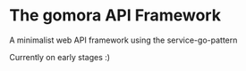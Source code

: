 # The gomora API Framework
A minimalist web API framework using the service-go-pattern

Currently on early stages :)
